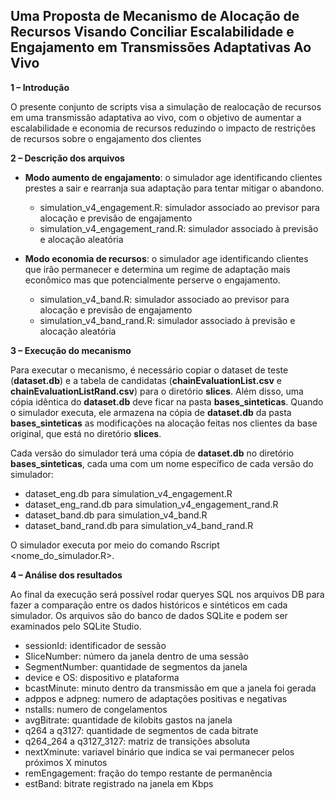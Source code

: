 <h2>Uma Proposta de Mecanismo de Alocação de Recursos Visando Conciliar Escalabilidade e Engajamento em Transmissões Adaptativas Ao Vivo</h2>

<b>1 – Introdução</b>

O presente conjunto de scripts visa a simulação de realocação de recursos em uma transmissão adaptativa ao vivo, com o objetivo de aumentar a escalabilidade e economia de recursos reduzindo o impacto de restrições de recursos sobre o engajamento dos clientes

<b>2 – Descrição dos arquivos</b>

<ul>
<li><b>Modo aumento de engajamento</b>: o simulador age identificando clientes prestes a sair e rearranja sua adaptação para tentar mitigar o abandono.</li>
    <ul>
      <li>simulation_v4_engagement.R: simulador associado ao previsor para alocação e previsão de engajamento</li>
      <li>simulation_v4_engagement_rand.R: simulador associado à previsão e alocação aleatória</li>
    </ul>
</ul>

<ul>
<li><b>Modo economia de recursos</b>: o simulador age identificando clientes que irão permanecer e determina um regime de adaptação mais econômico mas que potencialmente perserve o engajamento.</li>
    <ul>
      <li>simulation_v4_band.R: simulador associado ao previsor para alocação e previsão de engajamento</li>
      <li>simulation_v4_band_rand.R: simulador associado à previsão e alocação aleatória</li>
    </ul>
</ul>

<b>3 – Execução do mecanismo</b>

Para executar o mecanismo, é necessário copiar o dataset de teste (<b>dataset.db</b>) e a tabela de candidatas (<b>chainEvaluationList.csv</b> e <b>chainEvaluationListRand.csv</b>) para o diretório <b>slices</b>. Além disso, uma cópia idêntica do <b>dataset.db</b> deve ficar na pasta <b>bases_sinteticas</b>. Quando o simulador executa, ele armazena na cópia de <b>dataset.db</b> da pasta <b>bases_sinteticas</b> as modificações na alocação feitas nos clientes da base original, que está no diretório <b>slices</b>.

Cada versão do simulador terá uma cópia de <b>dataset.db</b> no diretório <b>bases_sinteticas</b>, cada uma com um nome específico de cada versão do simulador:
<ul>
    <li>dataset_eng.db para simulation_v4_engagement.R</li>
    <li>dataset_eng_rand.db para simulation_v4_engagement_rand.R</li>
    <li>dataset_band.db para simulation_v4_band.R</li>
    <li>dataset_band_rand.db para simulation_v4_band_rand.R</li>
</ul>

O simulador executa por meio do comando Rscript <nome_do_simulador.R>. 

<b>4 – Análise dos resultados</b>

Ao final da execução será possível rodar queryes SQL nos arquivos DB para fazer a comparação entre os dados históricos e sintéticos em cada simulador. Os arquivos são do banco de dados SQLite e podem ser examinados pelo SQLite Studio.

<ul>
  <li>sessionId: identificador de sessão</li>
  <li>SliceNumber: número da janela dentro de uma sessão</li>
  <li>SegmentNumber: quantidade de segmentos da janela</li>
  <li>device e OS: dispositivo e plataforma</li>
  <li>bcastMinute: minuto dentro da transmissão em que a janela foi gerada</li>
  <li>adppos e adpneg: numero de adaptações positivas e negativas</li>
  <li>nstalls: numero de congelamentos</li>
  <li>avgBitrate: quantidade de kilobits gastos na janela</li>
  <li>q264 a q3127: quantidade de segmentos de cada bitrate</li>
  <li>q264_264 a q3127_3127: matriz de transições absoluta</li>
  <li>nextXminute: variavel binário que indica se vai permanecer pelos próximos X minutos</li>
  <li>remEngagement: fração do tempo restante de permanência</li>
  <li>estBand: bitrate registrado na janela em Kbps</li>
</ul>

